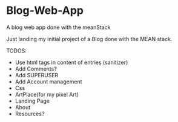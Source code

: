 # Blog-Web-App
A blog web app done with the meanStack

Just landing my initial project of a Blog done with the MEAN stack.

TODOS:
- Use html tags in content of entries (sanitizer)
- Add Comments?
- Add SUPERUSER
- Add Account management
- Css
- ArtPlace(for my pixel Art)
- Landing Page
- About
- Resources?
